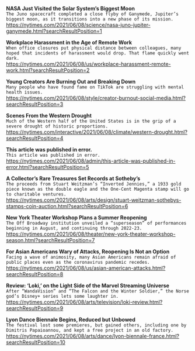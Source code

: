 **NASA Just Visited the Solar System’s Biggest Moon**\
`The Juno spacecraft completed a close flyby of Ganymede, Jupiter’s biggest moon, as it transitions into a new phase of its mission.`\
https://nytimes.com/2021/06/08/science/nasa-juno-jupiter-ganymede.html?searchResultPosition=1

**Workplace Harassment in the Age of Remote Work**\
`When office closures put physical distance between colleagues, many hoped that incidents of harassment would drop. That flame quickly went dark.`\
https://nytimes.com/2021/06/08/us/workplace-harassment-remote-work.html?searchResultPosition=2

**Young Creators Are Burning Out and Breaking Down**\
`Many people who have found fame on TikTok are struggling with mental health issues.`\
https://nytimes.com/2021/06/08/style/creator-burnout-social-media.html?searchResultPosition=3

**Scenes From the Western Drought**\
`Much of the Western half of the United States is in the grip of a severe drought of historic proportions.`\
https://nytimes.com/interactive/2021/06/08/climate/western-drought.html?searchResultPosition=4

**This article was published in error.**\
`This article was published in error.`\
https://nytimes.com/2021/06/08/admin/this-article-was-published-in-error.html?searchResultPosition=5

**A Collector’s Rare Treasures Set Records at Sotheby’s**\
`The proceeds from Stuart Weitzman’s “Inverted Jennies,” a 1933 gold piece known as the double eagle and the One-Cent Magenta stamp will go to charitable ventures.`\
https://nytimes.com/2021/06/08/arts/design/stuart-weitzman-sothebys-stamps-coin-auction.html?searchResultPosition=6

**New York Theater Workshop Plans a Summer Reopening**\
`The Off Broadway institution unveiled a “superseason” of performances beginning in August, and continuing through 2022-23.`\
https://nytimes.com/2021/06/08/theater/new-york-theater-workshop-season.html?searchResultPosition=7

**For Asian Americans Wary of Attacks, Reopening Is Not an Option**\
`Facing a wave of animosity, many Asian Americans remain afraid of public places even as the coronavirus pandemic recedes.`\
https://nytimes.com/2021/06/08/us/asian-american-attacks.html?searchResultPosition=8

**Review: ‘Loki,’ on the Light Side of the Marvel Streaming Universe**\
`After “WandaVision” and “The Falcon and the Winter Soldier,” the Norse god’s Disney+ series lets some laughter in.`\
https://nytimes.com/2021/06/08/arts/television/loki-review.html?searchResultPosition=9

**Lyon Dance Biennale Begins, Reduced but Unbowed**\
`The festival lost some premieres, but gained others, including one by Dimitris Papaioannou, and kept a free project in an old factory.`\
https://nytimes.com/2021/06/08/arts/dance/lyon-biennale-france.html?searchResultPosition=10


